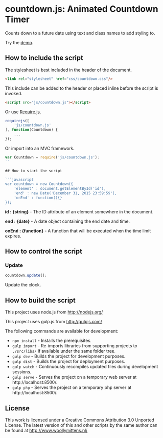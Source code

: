 # countdown.js: Animated Countdown Timer

Counts down to a future date using text and class names to add styling to.

Try the <a href="http://www.woollymittens.nl/default.php?url=useful-countdown">demo</a>.

## How to include the script

The stylesheet is best included in the header of the document.

```html
<link rel="stylesheet" href="css/countdown.css"/>
```

This include can be added to the header or placed inline before the script is invoked.

```html
<script src="js/countdown.js"></script>
```

Or use [Require.js](https://requirejs.org/).

```js
requirejs([
	'js/countdown.js'
], function(Countdown) {
	...
});
```

Or import into an MVC framework.

```js
var Countdown = require('js/countdown.js');
``

## How to start the script

```javascript
var countdown = new Countdown({
	'element' : document.getElementById('id'),
	'end' : new Date('December 31, 2015 23:59:59'),
	'onEnd' : function(){}
});
```

**id : {string}** - The ID attribute of an element somewhere in the document.

**end : {date}** - A date object containing the end date and time.

**onEnd : {function}** - A function that will be executed when the time limit expires.

## How to control the script

### Update

```javascript
countdown.update();
```

Update the clock.

## How to build the script

This project uses node.js from http://nodejs.org/

This project uses gulp.js from http://gulpjs.com/

The following commands are available for development:
+ `npm install` - Installs the prerequisites.
+ `gulp import` - Re-imports libraries from supporting projects to `./src/libs/` if available under the same folder tree.
+ `gulp dev` - Builds the project for development purposes.
+ `gulp dist` - Builds the project for deployment purposes.
+ `gulp watch` - Continuously recompiles updated files during development sessions.
+ `gulp serve` - Serves the project on a temporary web server at http://localhost:8500/.
+ `gulp php` - Serves the project on a temporary php server at http://localhost:8500/.

## License

This work is licensed under a Creative Commons Attribution 3.0 Unported License. The latest version of this and other scripts by the same author can be found at http://www.woollymittens.nl/
